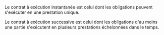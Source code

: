 Le contrat à exécution instantanée est celui dont les obligations peuvent s'exécuter en une prestation unique.


Le contrat à exécution successive est celui dont les obligations d'au moins une partie s'exécutent en plusieurs prestations échelonnées dans le temps.

